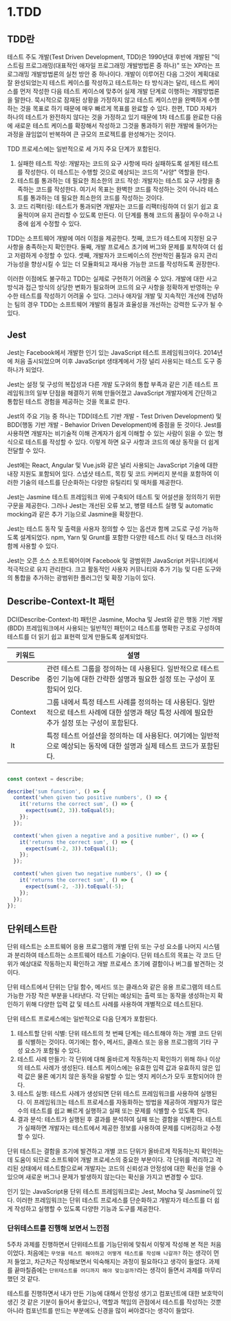 # 1.TDD

## TDD란

테스트 주도 개발(Test Driven Development, TDD)은 1990년대 후반에 개발된 "익스트림 프로그래밍(대표적인 애자일 프로그래밍 개발방법론 중 하나)" 또는 XP라는 프로그래밍 개발방법론의 실천 방안 중 하나이다.
개발이 이루어진 다음 그것이 계획대로 잘 완성되었는지 테스트 케이스를 작성하고 테스트하는 타 방식과는 달리, 테스트 케이스를 먼저 작성한 다음 테스트 케이스에 맞추어 실제 개발 단계로 이행하는 개발방법론을 말한다.
묵시적으로 잠재된 상황을 가정하지 않고 테스트 케이스만을 완벽하게 수행하는 것을 목표로 하기 때문에 매우 빠르게 목표를 완료할 수 있다.
한편, TDD 자체가 하나의 테스트가 완전하지 않다는 것을 가정하고 있기 때문에 1차 테스트를 완료한 다음에 새로운 테스트 케이스를 확장해서 작성하고 그것을 통과하기 위한 개발에 들어가는 과정을 끊임없이 반복하여 큰 규모의 프로젝트를 완성해가는 것이다.

TDD 프로세스에는 일반적으로 세 가지 주요 단계가 포함된다.

1. 실패한 테스트 작성: 개발자는 코드의 요구 사항에 따라 실패하도록 설계된 테스트를 작성한다. 이 테스트는 수행할 것으로 예상되는 코드의 "사양" 역할을 한다.
2. 테스트를 통과하는 데 필요한 최소한의 코드 작성: 개발자는 테스트 요구 사항을 충족하는 코드를 작성한다. 여기서 목표는 완벽한 코드를 작성하는 것이 아니라 테스트를 통과하는 데 필요한 최소한의 코드를 작성하는 것이다.
3. 코드 리팩터링: 테스트가 통과되면 개발자는 코드를 리팩터링하여 더 읽기 쉽고 효율적이며 유지 관리할 수 있도록 만든다. 이 단계를 통해 코드의 품질이 우수하고 나중에 쉽게 수정할 수 있다.

TDD는 소프트웨어 개발에 여러 이점을 제공한다.
첫째, 코드가 테스트에 지정된 요구 사항을 충족하는지 확인한다.
둘째, 개발 프로세스 초기에 버그와 문제를 포착하여 더 쉽고 저렴하게 수정할 수 있다.
셋째, 개발자가 코드베이스의 전반적인 품질과 유지 관리 가능성을 향상시킬 수 있는 더 모듈화되고 재사용 가능한 코드를 작성하도록 권장한다.

이러한 이점에도 불구하고 TDD는 실제로 구현하기 어려울 수 있다.
개발에 대한 사고 방식과 접근 방식의 상당한 변화가 필요하며 코드의 요구 사항을 정확하게 반영하는 우수한 테스트를 작성하기 어려울 수 있다.
그러나 애자일 개발 및 지속적인 개선에 전념하는 팀의 경우 TDD는 소프트웨어 개발의 품질과 효율성을 개선하는 강력한 도구가 될 수 있다.

## Jest

Jest는 Facebook에서 개발한 인기 있는 JavaScript 테스트 프레임워크이다.
2014년에 처음 출시되었으며 이후 JavaScript 생태계에서 가장 널리 사용되는 테스트 도구 중 하나가 되었다.

Jest는 설정 및 구성의 복잡성과 다른 개발 도구와의 통합 부족과 같은 기존 테스트 프레임워크의 일부 단점을 해결하기 위해 만들어졌고 JavaScript 개발자에게 간단하고 통합된 테스트 경험을 제공하는 것을 목표로 한다.

Jest의 주요 기능 중 하나는 TDD(테스트 기반 개발 - Test Driven Development) 및 BDD(행동 기반 개발 - Behavior Driven Development)에 중점을 둔 것이다.
Jest를 사용하면 개발자는 비기술적 이해 관계자가 쉽게 이해할 수 있는 사람이 읽을 수 있는 형식으로 테스트를 작성할 수 있다. 이렇게 하면 요구 사항과 코드의 예상 동작을 더 쉽게 전달할 수 있다.

Jest에는 React, Angular 및 Vue.js와 같은 널리 사용되는 JavaScript 기술에 대한 내장 지원도 포함되어 있다.
스냅샷 테스트, 목킹 및 코드 커버리지 분석을 포함하여 이러한 기술의 테스트를 단순화하는 다양한 유틸리티 및 매처를 제공한다.

Jest는 Jasmine 테스트 프레임워크 위에 구축되어 테스트 및 어설션을 정의하기 위한 구문을 제공한다.
그러나 Jest는 개선된 오류 보고, 병렬 테스트 실행 및 automatic mocking과 같은 추가 기능으로 Jasmine을 확장한다.

Jest는 테스트 동작 및 출력을 사용자 정의할 수 있는 옵션과 함께 고도로 구성 가능하도록 설계되었다.
npm, Yarn 및 Grunt를 포함한 다양한 테스트 러너 및 태스크 러너와 함께 사용할 수 있다.

Jest는 오픈 소스 소프트웨어이며 Facebook 및 광범위한 JavaScript 커뮤니티에서 적극적으로 유지 관리한다.
크고 활동적인 사용자 커뮤니티와 추가 기능 및 다른 도구와의 통합을 추가하는 광범위한 플러그인 및 확장 기능이 있다.

## Describe-Context-It 패턴

DCI(Describe-Context-It) 패턴은 Jasmine, Mocha 및 Jest와 같은 행동 기반 개발(BDD) 프레임워크에서 사용되는 일반적인 패턴이고
테스트를 명확한 구조로 구성하여 테스트를 더 읽기 쉽고 표현력 있게 만들도록 설계되었다.

|키워드|설명|
|---|---|
|Describe|관련 테스트 그룹을 정의하는 데 사용된다. 일반적으로 테스트 중인 기능에 대한 간략한 설명과 필요한 설정 또는 구성이 포함되어 있다.|
|Context|그룹 내에서 특정 테스트 사례를 정의하는 데 사용된다. 일반적으로 테스트 사례에 대한 설명과 해당 특정 사례에 필요한 추가 설정 또는 구성이 포함된다.|
|It|특정 테스트 어설션을 정의하는 데 사용된다. 여기에는 일반적으로 예상되는 동작에 대한 설명과 실제 테스트 코드가 포함된다.|

```js

const context = describe;

describe('sum function', () => {
  context('when given two positive numbers', () => {
    it('returns the correct sum', () => {
      expect(sum(2, 3)).toEqual(5);
    });
  });

  context('when given a negative and a positive number', () => {
    it('returns the correct sum', () => {
      expect(sum(-2, 3)).toEqual(1);
    });
  });

  context('when given two negative numbers', () => {
    it('returns the correct sum', () => {
      expect(sum(-2, -3)).toEqual(-5);
    });
  });
});
```

## 단위테스트란

단위 테스트는 소프트웨어 응용 프로그램의 개별 단위 또는 구성 요소를 나머지 시스템과 분리하여 테스트하는 소프트웨어 테스트 기술이다.
단위 테스트의 목표는 각 코드 단위가 예상대로 작동하는지 확인하고 개발 프로세스 초기에 결함이나 버그를 발견하는 것이다.

단위 테스트에서 단위는 단일 함수, 메서드 또는 클래스와 같은 응용 프로그램의 테스트 가능한 가장 작은 부분을 나타낸다.
각 단위는 예상되는 출력 또는 동작을 생성하는지 확인하기 위해 다양한 입력 값 및 테스트 사례를 사용하여 개별적으로 테스트된다.

단위 테스트 프로세스에는 일반적으로 다음 단계가 포함된다.

1. 테스트할 단위 식별: 단위 테스트의 첫 번째 단계는 테스트해야 하는 개별 코드 단위를 식별하는 것이다. 여기에는 함수, 메서드, 클래스 또는 응용 프로그램의 기타 구성 요소가 포함될 수 있다.
2. 테스트 사례 만들기: 각 단위에 대해 올바르게 작동하는지 확인하기 위해 하나 이상의 테스트 사례가 생성된다. 테스트 케이스에는 유효한 입력 값과 유효하지 않은 입력 값은 물론 예기치 않은 동작을 유발할 수 있는 엣지 케이스가 모두 포함되어야 한다.
3. 테스트 실행: 테스트 사례가 생성되면 단위 테스트 프레임워크를 사용하여 실행된다. 이 프레임워크는 테스트 프로세스를 자동화하는 방법을 제공하여 개발자가 많은 수의 테스트를 쉽고 빠르게 실행하고 실패 또는 문제를 식별할 수 있도록 한다.
4. 결과 분석: 테스트가 실행된 후 결과를 분석하여 실패 또는 결함을 식별한다. 테스트가 실패하면 개발자는 테스트에서 제공한 정보를 사용하여 문제를 디버깅하고 수정할 수 있다.

단위 테스트는 결함을 조기에 발견하고 개별 코드 단위가 올바르게 작동하는지 확인하는 데 도움이 되므로 소프트웨어 개발 프로세스의 중요한 부분이다.
각 단위를 격리하고 격리된 상태에서 테스트함으로써 개발자는 코드의 신뢰성과 안정성에 대한 확신을 얻을 수 있으며 새로운 버그나 문제가 발생하지 않는다는 확신을 가지고 변경할 수 있다.

인기 있는 JavaScript용 단위 테스트 프레임워크로는 Jest, Mocha 및 Jasmine이 있다.
이러한 프레임워크는 단위 테스트 프로세스를 단순화하고 개발자가 테스트를 더 쉽게 작성하고 실행할 수 있도록 다양한 기능과 도구를 제공한다.

### 단위테스트를 진행해 보면서 느낀점

5주차 과제를 진행하면서 단위테스트를 기능단위에 맞춰서 이렇게 작성해 본 적은 처음이었다.
처음에는 `무엇을 테스트 해야하고 어떻게 테스트를 작성해 나갈까?` 하는 생각이 먼저 들었고, 차근차근 작성해보면서 익숙해지는 과정이 필요하다고 생각이 들었다.
과제를 끝마칠즘에는 `단위테스트를 어디까지 해야 맞는걸까?`라는 생각이 들면서 과제를 마무리 했던 것 같다.

테스트를 진행하면서 내가 만든 기능에 대해서 안정성 생기고 컴포넌트에 대한 보호막이 생긴 것 같은 기분이 들어서 좋았으나, 역할과 책임의 관점에서 테스트를 작성하는 것뿐 아니라 컴포넌트를 만드는 부분에도 신경을 많이 써야겠다는 생각이 들었다.
